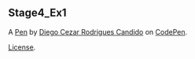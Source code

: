 Stage4_Ex1
----------


A [Pen](https://codepen.io/diegocrcandido/pen/rNddbXO) by [Diego Cezar Rodrigues Candido](https://codepen.io/diegocrcandido) on [CodePen](https://codepen.io).

[License](https://codepen.io/license/pen/rNddbXO).